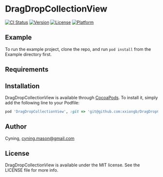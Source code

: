 # DragDropCollectionView

[![CI Status](http://img.shields.io/travis/cy/DragDropCollectionView.svg?style=flat)](https://travis-ci.org/cy/DragDropCollectionView)
[![Version](https://img.shields.io/cocoapods/v/DragDropCollectionView.svg?style=flat)](http://cocoapods.org/pods/DragDropCollectionView)
[![License](https://img.shields.io/cocoapods/l/DragDropCollectionView.svg?style=flat)](http://cocoapods.org/pods/DragDropCollectionView)
[![Platform](https://img.shields.io/cocoapods/p/DragDropCollectionView.svg?style=flat)](http://cocoapods.org/pods/DragDropCollectionView)

## Example

To run the example project, clone the repo, and run `pod install` from the Example directory first.

## Requirements

## Installation

DragDropCollectionView is available through [CocoaPods](http://cocoapods.org). To install
it, simply add the following line to your Podfile:

```ruby
pod 'DragDropCollectionView', :git => 'git@github.com:xxiongb/DragDropCollectionView.git'
```

## Author

Cyning, cyning.mason@gmail.com

## License

DragDropCollectionView is available under the MIT license. See the LICENSE file for more info.
